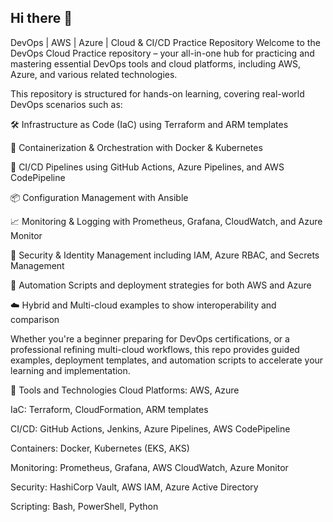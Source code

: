 ## Hi there 👋

DevOps | AWS | Azure | Cloud & CI/CD Practice Repository
Welcome to the DevOps Cloud Practice repository – your all-in-one hub for practicing and mastering essential DevOps tools and cloud platforms, including AWS, Azure, and various related technologies.

This repository is structured for hands-on learning, covering real-world DevOps scenarios such as:

🛠️ Infrastructure as Code (IaC) using Terraform and ARM templates

🐳 Containerization & Orchestration with Docker & Kubernetes

🚀 CI/CD Pipelines using GitHub Actions, Azure Pipelines, and AWS CodePipeline

📦 Configuration Management with Ansible

📈 Monitoring & Logging with Prometheus, Grafana, CloudWatch, and Azure Monitor

🔐 Security & Identity Management including IAM, Azure RBAC, and Secrets Management

🧪 Automation Scripts and deployment strategies for both AWS and Azure

☁️ Hybrid and Multi-cloud examples to show interoperability and comparison

Whether you're a beginner preparing for DevOps certifications, or a professional refining multi-cloud workflows, this repo provides guided examples, deployment templates, and automation scripts to accelerate your learning and implementation.

🧰 Tools and Technologies
Cloud Platforms: AWS, Azure

IaC: Terraform, CloudFormation, ARM templates

CI/CD: GitHub Actions, Jenkins, Azure Pipelines, AWS CodePipeline

Containers: Docker, Kubernetes (EKS, AKS)

Monitoring: Prometheus, Grafana, AWS CloudWatch, Azure Monitor

Security: HashiCorp Vault, AWS IAM, Azure Active Directory

Scripting: Bash, PowerShell, Python
